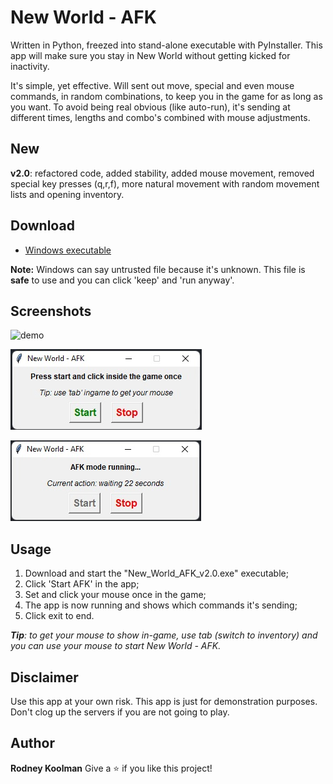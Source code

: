 # New World - AFK

Written in Python, freezed into stand-alone executable with PyInstaller. This app will make sure you stay in New World without getting kicked for inactivity.

It's simple, yet effective. Will sent out move, special and even mouse commands, in random combinations, to keep you in the game for as long as you want. To avoid being real obvious (like auto-run), it's sending at different times, lengths and combo's combined with mouse adjustments.

## New

**v2.0**: refactored code, added stability, added mouse movement, removed special key presses (q,r,f), more natural movement with random movement lists and opening inventory.

## Download

- [Windows executable](https://github.com/RodneyKoolman/NewWorld-AFK/releases/download/v2.0/New_World_AFK_v2.0.exe "Windows executable")

**Note:** Windows can say untrusted file because it's unknown. This file is **safe** to use and you can click 'keep' and 'run anyway'.

## Screenshots

![demo](/demo/demo3.gif)

![demo](/demo/demo1.jpg)

![demo](/demo/demo2.jpg)

## Usage

1. Download and start the "New_World_AFK_v2.0.exe" executable;
2. Click 'Start AFK' in the app;
3. Set and click your mouse once in the game;
4. The app is now running and shows which commands it's sending;
5. Click exit to end.

***Tip**: to get your mouse to show in-game, use tab (switch to inventory) and you can use your mouse to start New World - AFK.*

## Disclaimer

Use this app at your own risk. This app is just for demonstration purposes.
Don't clog up the servers if you are not going to play.

## Author

**Rodney Koolman**
Give a ⭐️ if you like this project!